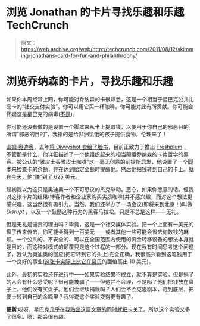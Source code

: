 # 浏览 Jonathan 的卡片寻找乐趣和乐趣 TechCrunch

> 原文：<https://web.archive.org/web/http://techcrunch.com/2011/08/12/skimming-jonathans-card-for-fun-and-philanthrophy/>

# 浏览乔纳森的卡片，寻找乐趣和乐趣

如果你本周经常上网，你可能对乔纳森的卡很熟悉，这是一个相当于星巴克公共礼品卡的“社交支付实验”。你可以用它买一杯咖啡。你可能对此有所贡献。你可能会怀疑这是星巴克的病毒([不是](https://web.archive.org/web/20230203073133/https://techcrunch.com/2011/08/10/the-vast-starbucks-conspiracy-jonathans-card-wasnt-faked/))。

你可能还没有做的是设置一个脚本来从卡上提取钱，以便用于你自己的邪恶目的。所谓“邪恶的目的”，我指的是给非洲饥饿的孩子提供食物。伦理来了！

[山姆·奥迪奥](https://web.archive.org/web/20230203073133/http://www.crunchbase.com/person/sam-odio)，去年[将 Divvyshot 卖给了脸书](https://web.archive.org/web/20230203073133/https://techcrunch.com/2010/04/02/facebook-buys-up-divvyshot-to-make-facebook-photos-even-better/)，目前正致力于推出 [Freshplum](https://web.archive.org/web/20230203073133/https://freshplum.com/) ，不管那是什么，他详细描述了一个他组织起来的相当颠覆乔纳森的卡片哲学的黑客。被公认的“雅皮士买雅皮士咖啡”这一毫无创意的前提所启发，他设置了一个[脚本](https://web.archive.org/web/20230203073133/https://github.com/srosro/hijinx-that-card/)来检查卡的余额，并在达到给定金额时提醒他。然后他把钱转到自己的卡上。[就在今天，他“赚”到了 625 美元。](https://web.archive.org/web/20230203073133/http://sam.odio.com/2011/08/12/i-took-625-jonathans-card/)

起初我以为这只是奥迪奥一个不可思议的杰克举动。恶心，如果你愿意的话。但我对这张卡片的结果(博客作者和企业家购买劣质咖啡)并不感兴趣，而对这个想法更感兴趣，这当然很有吸引力。当然，我们还举办了一场会议(即将来到北京！)叫做 *Disrupt* ，以及一个鼓励这种行为的黑客马拉松。只是不总是这样——无礼。

但是无礼是谴责的理由吗？毕竟，这是一个社交媒体实验。把一个上面有一美元的盘子传来传去，你可能会得到一百美元——或者其他一些可能会省去你数钱的麻烦。一个公共的、不安全的、可以在全国范围内使用的资金转移设备的想法本身就是目的，而这种对模式的颠覆只是这个过程的一部分。现在我有时间思考这个问题了，我认为奥迪奥的回应(把它转到它的头上)完全正确，我很高兴看到这笔钱用于一个良好的事业([这张卡实际上比它在易贝](https://web.archive.org/web/20230203073133/http://cgi.ebay.com/ws/eBayISAPI.dll?ViewItem&item=160636718148#ht_500wt_1156)的面值高出 10 美元)。

此外，最初的实验还在进行中——如果实验结果不成立，就不算是实验。但是捐了的人会有什么感受呢？很可能被骗了——但这并不合理，不是吗？他们把钱放在盘子上。他们没有买盘子。他们会继续捐款吗？人们会不会克隆剧本，跑到底层，把便士转到自己的余额里？我得说这个实验变得更有趣了。

**更新**:哎呀，星巴克[几乎在我贴出这篇文章的同时就把卡关了](https://web.archive.org/web/20230203073133/http://jonathanstark.com/card/)。所以这个实验又多了很多。嗯，那会很有趣。